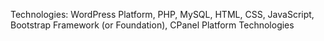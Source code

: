 
Technologies: 
WordPress Platform,
PHP,
MySQL,
HTML,
CSS,
JavaScript,
Bootstrap Framework (or Foundation),
CPanel Platform Technologies
